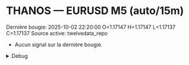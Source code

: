# THANOS — EURUSD M5 (auto/15m)
Dernière bougie: 2025-10-02 22:20:00  O=1.17147  H=1.17147  L=1.17137  C=1.17137
Source active: twelvedata_repo

- Aucun signal sur la dernière bougie.

<details><summary>Debug</summary>

- TD_API_KEY manquant.

</details>